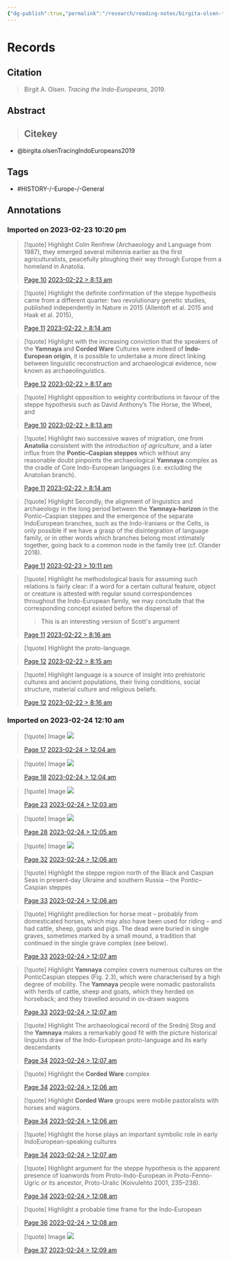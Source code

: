 ```yaml
---
{"dg-publish":true,"permalink":"/research/reading-notes/birgita-olsen-tracing-indo-europeans2019/","tags":["gardenEntry"]}
---
```



# Records
## Citation
> Birgit A. Olsen. _Tracing the Indo-Europeans_, 2019.

## Abstract
>## Citekey
- @birgita.olsenTracingIndoEuropeans2019

## Tags
- #HISTORY-/-Europe-/-General

## Annotations

### Imported on 2023-02-23 10:20 pm

> [!quote] Highlight
> Colin Renfrew (Archaeology and Language from 1987), they emerged several millennia earlier as the first agriculturalists, peacefully ploughing their way through Europe from a homeland in Anatolia.
>
> [Page 10](zotero://open-pdf/library/items/YCTKLR5R?page=10) [2023-02-22 > 8:13 am](2023-02-22#8:13%20am)

> [!quote] Highlight
> the definite confirmation of the steppe hypothesis came from a different quarter: two revolutionary genetic studies, published independently in Nature in 2015 (Allentoft et al. 2015 and Haak et al. 2015),
>
> [Page 11](zotero://open-pdf/library/items/YCTKLR5R?page=11) [2023-02-22 > 8:14 am](2023-02-22#8:14%20am)

> [!quote] Highlight
> with the increasing conviction that the speakers of the **Yamnaya**  and **Corded Ware**  Cultures were indeed of **Indo-European origin**, it is possible to undertake a more direct linking between linguistic reconstruction and archaeological evidence, now known as archaeolinguistics.
>
> [Page 12](zotero://open-pdf/library/items/YCTKLR5R?page=12) [2023-02-22 > 8:17 am](2023-02-22#8:17%20am)

> [!quote] Highlight
> opposition to weighty contributions in favour of the steppe hypothesis such as David Anthony’s The Horse, the Wheel, and
>
> [Page 10](zotero://open-pdf/library/items/YCTKLR5R?page=10) [2023-02-22 > 8:13 am](2023-02-22#8:13%20am)

> [!quote] Highlight
> two successive waves of migration, one from **Anatolia** consistent with the *introduction of agriculture*, and a later influx from the **Pontic–Caspian steppes** which without any reasonable doubt pinpoints the archaeological **Yamnaya** complex as the cradle of Core Indo-European languages (i.e. excluding the Anatolian branch).
>
> [Page 11](zotero://open-pdf/library/items/YCTKLR5R?page=11) [2023-02-22 > 8:14 am](2023-02-22#8:14%20am)

> [!quote] Highlight
> Secondly, the alignment of linguistics and archaeology in the long period between the ****Yamnaya**-horizon** in the Pontic–Caspian steppes and the emergence of the separate IndoEuropean branches, such as the Indo-Iranians or the Celts, is only possible if we have a grasp of the disintegration of language family, or in other words which branches belong most intimately together, going back to a common node in the family tree (cf. Olander 2018).
>
> [Page 11](zotero://open-pdf/library/items/YCTKLR5R?page=11) [2023-02-23 > 10:11 pm](2023-02-23#10:11%20pm)

> [!quote] Highlight
> he methodological basis for assuming such relations is fairly clear: if a word for a certain cultural feature, object or creature is attested with regular sound correspondences throughout the Indo-European family, we may conclude that the corresponding concept existed before the dispersal of
>> This is an interesting version of Scott's argument
>
> [Page 11](zotero://open-pdf/library/items/YCTKLR5R?page=11) [2023-02-22 > 8:16 am](2023-02-22#8:16%20am)

> [!quote] Highlight
> the proto-language.
>
> [Page 12](zotero://open-pdf/library/items/YCTKLR5R?page=12) [2023-02-22 > 8:15 am](2023-02-22#8:15%20am)

> [!quote] Highlight
> language is a source of insight into prehistoric cultures and ancient populations, their living conditions, social structure, material culture and religious beliefs.
>
> [Page 12](zotero://open-pdf/library/items/YCTKLR5R?page=12) [2023-02-22 > 8:16 am](2023-02-22#8:16%20am)



### Imported on 2023-02-24 12:10 am

> [!quote] Image
> ![](Figure-Tree%20of%20Indo%20European%20Language%20Families.png)
>
> [Page 17](zotero://open-pdf/library/items/YCTKLR5R?page=17) [2023-02-24 > 12:04 am](2023-02-24#12:04%20am)

> [!quote] Image
> ![](Table%20of%20Indo%20European%20Language%20Families.png)
>
> [Page 18](zotero://open-pdf/library/items/YCTKLR5R?page=18) [2023-02-24 > 12:04 am](2023-02-24#12:04%20am)

> [!quote] Image
> ![](Map-Spread%20of%20Farming%20in%20Europe.png)
>
> [Page 23](zotero://open-pdf/library/items/YCTKLR5R?page=23) [2023-02-24 > 12:03 am](2023-02-24#12:03%20am)

> [!quote] Image
> ![](blockquote-terminus-post-quem-wool.png)
>
> [Page 28](zotero://open-pdf/library/items/YCTKLR5R?page=28) [2023-02-24 > 12:05 am](2023-02-24#12:05%20am)

> [!quote] Image
> ![](map-corded-ware-jamnaja-cultures.png)
>
> [Page 32](zotero://open-pdf/library/items/YCTKLR5R?page=32) [2023-02-24 > 12:06 am](2023-02-24#12:06%20am)

> [!quote] Highlight
> the steppe region north of the Black and Caspian Seas in present-day Ukraine and southern Russia – the Pontic–Caspian steppes
>
> [Page 33](zotero://open-pdf/library/items/YCTKLR5R?page=33) [2023-02-24 > 12:06 am](2023-02-24#12:06%20am)

> [!quote] Highlight
> predilection for horse meat – probably from domesticated horses, which may also have been used for riding – and had cattle, sheep, goats and pigs. The dead were buried in single graves, sometimes marked by a small mound, a tradition that continued in the single grave complex (see below).
>
> [Page 33](zotero://open-pdf/library/items/YCTKLR5R?page=33) [2023-02-24 > 12:07 am](2023-02-24#12:07%20am)

> [!quote] Highlight
> **Yamnaya** complex covers numerous cultures on the PonticCaspian steppes (Fig. 2.3), which were characterised by a high degree of mobility. The **Yamnaya** people were nomadic pastoralists with herds of cattle, sheep and goats, which they herded on horseback; and they travelled around in ox-drawn wagons
>
> [Page 33](zotero://open-pdf/library/items/YCTKLR5R?page=33) [2023-02-24 > 12:07 am](2023-02-24#12:07%20am)

> [!quote] Highlight
> The archaeological record of the Srednij Stog and the **Yamnaya** makes a remarkably good fit with the picture historical linguists draw of the Indo-European proto-language and its early descendants
>
> [Page 34](zotero://open-pdf/library/items/YCTKLR5R?page=34) [2023-02-24 > 12:07 am](2023-02-24#12:07%20am)

> [!quote] Highlight
> the **Corded Ware**  complex
>
> [Page 34](zotero://open-pdf/library/items/YCTKLR5R?page=34) [2023-02-24 > 12:06 am](2023-02-24#12:06%20am)

> [!quote] Highlight
> **Corded Ware**  groups were mobile pastoralists with horses and wagons.
>
> [Page 34](zotero://open-pdf/library/items/YCTKLR5R?page=34) [2023-02-24 > 12:06 am](2023-02-24#12:06%20am)

> [!quote] Highlight
> the horse plays an important symbolic role in early IndoEuropean-speaking cultures
>
> [Page 34](zotero://open-pdf/library/items/YCTKLR5R?page=34) [2023-02-24 > 12:07 am](2023-02-24#12:07%20am)

> [!quote] Highlight
> argument for the steppe hypothesis is the apparent presence of loanwords from Proto-Indo-European in Proto-Fenno-Ugric or its ancestor, Proto-Uralic (Koivulehto 2001, 235–238).
>
> [Page 34](zotero://open-pdf/library/items/YCTKLR5R?page=34) [2023-02-24 > 12:08 am](2023-02-24#12:08%20am)

> [!quote] Highlight
> a probable time frame for the Indo-European
>
> [Page 36](zotero://open-pdf/library/items/YCTKLR5R?page=36) [2023-02-24 > 12:08 am](2023-02-24#12:08%20am)

> [!quote] Image
> ![](quote-steppe-hypothesis%202.png)
>
> [Page 37](zotero://open-pdf/library/items/YCTKLR5R?page=37) [2023-02-24 > 12:09 am](2023-02-24#12:09%20am)




